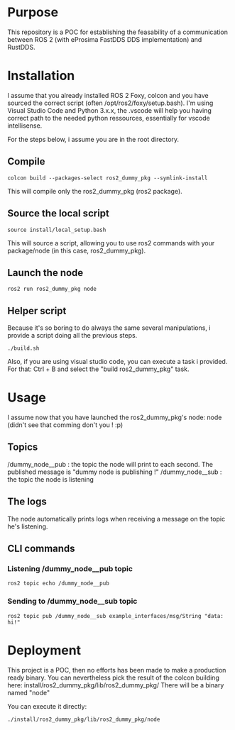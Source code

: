 # Purpose
This repository is a POC for establishing the feasability of a communication between ROS 2 (with eProsima FastDDS DDS implementation) and RustDDS.

# Installation
I assume that you already installed ROS 2 Foxy, colcon and you have sourced the correct script (often /opt/ros2/foxy/setup.bash).
I'm using Visual Studio Code and Python 3.x.x, the .vscode will help you having correct path to the needed python ressources, essentially for vscode intellisense.

For the steps below, i assume you are in the root directory.

## Compile
```
colcon build --packages-select ros2_dummy_pkg --symlink-install
```

This will compile only the ros2_dummy_pkg (ros2 package).

## Source the local script
```
source install/local_setup.bash
```

This will source a script, allowing you to use ros2 commands with your package/node (in this case, ros2_dummy_pkg).

## Launch the node
```
ros2 run ros2_dummy_pkg node
```

## Helper script
Because it's so boring to do always the same several manipulations, i provide a script doing all the previous steps.

```
./build.sh
```

Also, if you are using visual studio code, you can execute a task i provided.
For that: Ctrl + B and select the "build ros2_dummy_pkg" task.


# Usage
I assume now that you have launched the ros2_dummy_pkg's node: node (didn't see that comming don't you ! :p)

## Topics
/dummy_node__pub : the topic the node will print to each second. The published message is "dummy node is publishing !"
/dummy_node__sub : the topic the node is listening

## The logs
The node automatically prints logs when receiving a message on the topic he's listening.

## CLI commands
### Listening /dummy_node__pub topic
```
ros2 topic echo /dummy_node__pub
```

### Sending to /dummy_node__sub topic
```
ros2 topic pub /dummy_node__sub example_interfaces/msg/String "data: hi!"
```

# Deployment
This project is a POC, then no efforts has been made to make a production ready binary.
You can nevertheless pick the result of the colcon building here:
install/ros2_dummy_pkg/lib/ros2_dummy_pkg/
There will be a binary named "node"

You can execute it directly:
```
./install/ros2_dummy_pkg/lib/ros2_dummy_pkg/node
```
